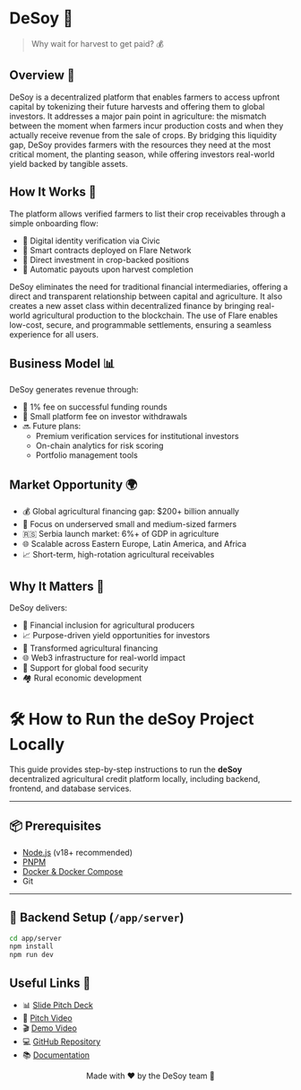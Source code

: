 # DeSoy 🌱 

> Why wait for harvest to get paid? 💰

## Overview 🎯

DeSoy is a decentralized platform that enables farmers to access upfront capital by tokenizing their future harvests and offering them to global investors. It addresses a major pain point in agriculture: the mismatch between the moment when farmers incur production costs and when they actually receive revenue from the sale of crops. By bridging this liquidity gap, DeSoy provides farmers with the resources they need at the most critical moment, the planting season, while offering investors real-world yield backed by tangible assets.

## How It Works 🔄

The platform allows verified farmers to list their crop receivables through a simple onboarding flow:
- 🔐 Digital identity verification via Civic
- 📜 Smart contracts deployed on Flare Network
- 💼 Direct investment in crop-backed positions
- 🤝 Automatic payouts upon harvest completion

DeSoy eliminates the need for traditional financial intermediaries, offering a direct and transparent relationship between capital and agriculture. It also creates a new asset class within decentralized finance by bringing real-world agricultural production to the blockchain. The use of Flare enables low-cost, secure, and programmable settlements, ensuring a seamless experience for all users.

## Business Model 📊

DeSoy generates revenue through:
- 💸 1% fee on successful funding rounds
- 🏦 Small platform fee on investor withdrawals
- 🔜 Future plans:
  - Premium verification services for institutional investors
  - On-chain analytics for risk scoring
  - Portfolio management tools

## Market Opportunity 🌍

- 💰 Global agricultural financing gap: $200+ billion annually
- 🌾 Focus on underserved small and medium-sized farmers
- 🇷🇸 Serbia launch market: 6%+ of GDP in agriculture
- 🌐 Scalable across Eastern Europe, Latin America, and Africa
- 📈 Short-term, high-rotation agricultural receivables

## Why It Matters 💫

DeSoy delivers:
- 🤝 Financial inclusion for agricultural producers
- 📈 Purpose-driven yield opportunities for investors
- 🔄 Transformed agricultural financing
- 🌐 Web3 infrastructure for real-world impact
- 🌾 Support for global food security
- 🏘️ Rural economic development

# 🛠️ How to Run the deSoy Project Locally

This guide provides step-by-step instructions to run the **deSoy** decentralized agricultural credit platform locally, including backend, frontend, and database services.

---

## 📦 Prerequisites

- [Node.js](https://nodejs.org/) (v18+ recommended)
- [PNPM](https://pnpm.io/installation)
- [Docker & Docker Compose](https://docs.docker.com/get-docker/)
- Git

---

## 🚀 Backend Setup (`/app/server`)

```bash
cd app/server
npm install
npm run dev
```


## Useful Links 🔗

- 📊 [Slide Pitch Deck](https://docs.google.com/presentation/d/18HLtpohvjNYOZbBf0H3wo16I6boa27CraDfYS4pZCtg/edit?usp=sharing)
- 🎥 [Pitch Video](https://www.youtube.com/watch?v=WswJgOI-SC4)
- 🎬 [Demo Video](https://www.youtube.com/watch?v=Lhz7Z91wetU)
- 💻 [GitHub Repository](https://github.com/vict0rcarvalh0/eth-belgrade-hackathon)
- 📚 [Documentation](https://noymaxx.gitbook.io/desoy)

<p align="center">Made with ❤️ by the DeSoy team 🚀</p>
